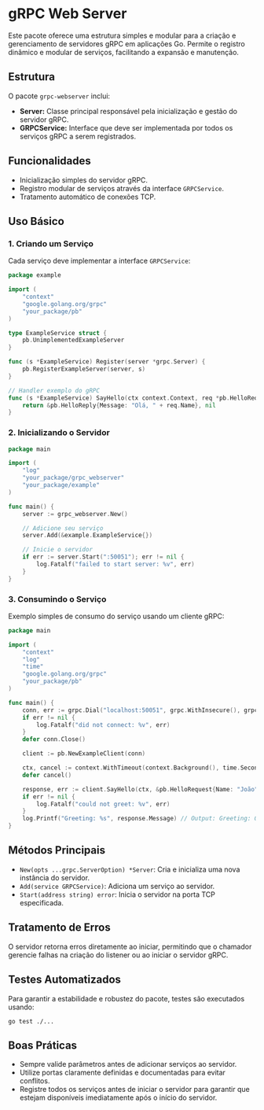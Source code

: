 # gRPC Web Server

Este pacote oferece uma estrutura simples e modular para a criação e gerenciamento de servidores gRPC em aplicações Go. Permite o registro dinâmico e modular de serviços, facilitando a expansão e manutenção.

## Estrutura

O pacote `grpc-webserver` inclui:

* **Server:** Classe principal responsável pela inicialização e gestão do servidor gRPC.
* **GRPCService:** Interface que deve ser implementada por todos os serviços gRPC a serem registrados.

## Funcionalidades

* Inicialização simples do servidor gRPC.
* Registro modular de serviços através da interface `GRPCService`.
* Tratamento automático de conexões TCP.

## Uso Básico

### 1. Criando um Serviço

Cada serviço deve implementar a interface `GRPCService`:

```go
package example

import (
	"context"
	"google.golang.org/grpc"
	"your_package/pb"
)

type ExampleService struct {
	pb.UnimplementedExampleServer
}

func (s *ExampleService) Register(server *grpc.Server) {
	pb.RegisterExampleServer(server, s)
}

// Handler exemplo do gRPC
func (s *ExampleService) SayHello(ctx context.Context, req *pb.HelloRequest) (*pb.HelloReply, error) {
	return &pb.HelloReply{Message: "Olá, " + req.Name}, nil
}
```

### 2. Inicializando o Servidor

```go
package main

import (
	"log"
	"your_package/grpc_webserver"
	"your_package/example"
)

func main() {
	server := grpc_webserver.New()

	// Adicione seu serviço
	server.Add(&example.ExampleService{})

	// Inicie o servidor
	if err := server.Start(":50051"); err != nil {
		log.Fatalf("failed to start server: %v", err)
	}
}
```

### 3. Consumindo o Serviço

Exemplo simples de consumo do serviço usando um cliente gRPC:

```go
package main

import (
	"context"
	"log"
	"time"
	"google.golang.org/grpc"
	"your_package/pb"
)

func main() {
	conn, err := grpc.Dial("localhost:50051", grpc.WithInsecure(), grpc.WithBlock())
	if err != nil {
		log.Fatalf("did not connect: %v", err)
	}
	defer conn.Close()

	client := pb.NewExampleClient(conn)

	ctx, cancel := context.WithTimeout(context.Background(), time.Second)
	defer cancel()

	response, err := client.SayHello(ctx, &pb.HelloRequest{Name: "João"})
	if err != nil {
		log.Fatalf("could not greet: %v", err)
	}
	log.Printf("Greeting: %s", response.Message) // Output: Greeting: Olá, João
}
```

## Métodos Principais

* `New(opts ...grpc.ServerOption) *Server`: Cria e inicializa uma nova instância do servidor.
* `Add(service GRPCService)`: Adiciona um serviço ao servidor.
* `Start(address string) error`: Inicia o servidor na porta TCP especificada.

## Tratamento de Erros

O servidor retorna erros diretamente ao iniciar, permitindo que o chamador gerencie falhas na criação do listener ou ao iniciar o servidor gRPC.

## Testes Automatizados

Para garantir a estabilidade e robustez do pacote, testes são executados usando:

```shell
go test ./...
```

## Boas Práticas

* Sempre valide parâmetros antes de adicionar serviços ao servidor.
* Utilize portas claramente definidas e documentadas para evitar conflitos.
* Registre todos os serviços antes de iniciar o servidor para garantir que estejam disponíveis imediatamente após o início do servidor.
